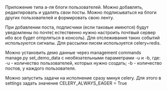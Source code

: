 Приложение типа а-ля блоги пользователей.
Можно добавлять, редактировать и удалять свои посты.
Можно подписываться на блоги других пользователей и формировать свою ленту.

При добавлении поста, подписчики (если таковые имеются) будут уведомлены по почте(
естественно нужно настроить почтвый сервер ибо все будет отпрляться в консоль). 
Для отслеживания таких событий используются сигналы.
Для рассылки писем используется celery+redis.

Можно установить демо данные через management commands 
manage.py set_demo_data с необязательными параметрами -u и -b, где:
-u - количество пользователей, которых нужно создать; 
-b - количество постов, у каждого пользователя.

Можно запустить задачи на исполнение сразу минуя cеlery. 
Для этого в settings задать значение
CELERY_ALWAYS_EAGER = True
